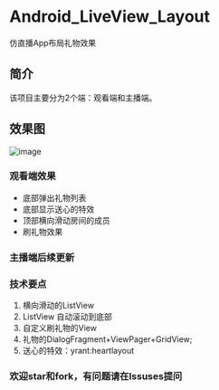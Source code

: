 # Android_LiveView_Layout
仿直播App布局礼物效果

## 简介
该项目主要分为2个端：观看端和主播端。

## 效果图
![image](https://github.com/xufei5789651/Android_LiveView_Layout/blob/master/screenshot/liveview.gif) 

### 观看端效果
- 底部弹出礼物列表
- 底部显示送心的特效
- 顶部横向滑动房间的成员
- 刷礼物效果

### 主播端后续更新

### 技术要点
1. 横向滑动的ListView
2. ListView 自动滚动到底部
3. 自定义刷礼物的View
4. 礼物的DialogFragment+ViewPager+GridView;
5. 送心的特效：yrant:heartlayout

### 欢迎star和fork，有问题请在Issuses提问

